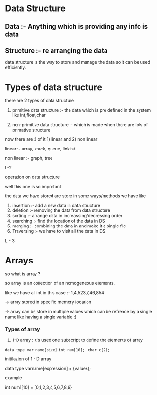 

# Data Structure 

## Data :- Anything which is providing any info is data

## Structure :- re arranging the data 

data structure is the way to store and manage the data so it can be used efficiently.

# Types of data structure 

there are 2 types of data structure 

1) primitive data structure :- the data which is pre defined in the system like int,float,char

2) non-primitive data structure :- which is made when there are lots of primative structure 

now there are 2 of it 1) linear and 2) non linear

linear :- array, stack, queue, linklist

non linear :- graph, tree

L-2 

operation on data structure 

well this one is so important 

the data we have stored are store in some ways/methods we have like 

1. insertion :- add a new data in data structure
2. deletion :- removing the data from data structure 
3. sorting :- arrange data in increassing/decressing order
4. searching :- find the location of the data in DS
5. merging :- combining the data in and make it a single file
6. Traversing :- we have to visit all the data in DS

L - 3

# Arrays 

so what is array ? 

so array is an collection of an homogeneous elements. 

like we have all int in this case :- 1,4,523,7,46,854

-> array stored in specific memory location 

-> array can be store in multiple values which can be refrence by a single name like having a single variable :)

### Types of array 

1. 1-D array : it's used one subscript to define the elements of array

`data type var_name[size]`
`int num[10]; `
` char c[2]; `

initilazion of 1 - D array 

data type varname[expression] = {values};

example 

int num1[10] = {0,1,2,3,4,5,6,7,8,9}


























